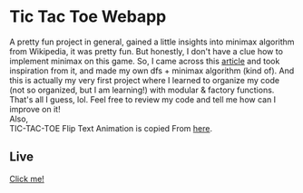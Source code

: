 # Tic Tac Toe Webapp

A pretty fun project in general, gained a little insights into minimax algorithm from Wikipedia, it was pretty fun. But honestly, I don't have a clue how to implement minimax on this game. So, I came across this [article](https://levelup.gitconnected.com/minimax-algorithm-explanation-using-tic-tac-toe-game-22668694aa13#:~:text=This%20algorithm%20is%20widely%20used,benefit%20and%20maximize%20self%2Dbenefit) and took inspiration from it, and made my own dfs + minimax algorithm (kind of). And this is actually my very first project where I learned to organize my code (not so organized, but I am learning!) with modular & factory functions. That's all I guess, lol. Feel free to review my code and tell me how can I improve on it! 
<br>
Also,<br>
TIC-TAC-TOE Flip Text Animation is copied From [here](https://alvarotrigo.com/blog/css-text-animations/).


## Live 

[Click me!](https://wyhong3103.github.io/tic-tac-toe/)
